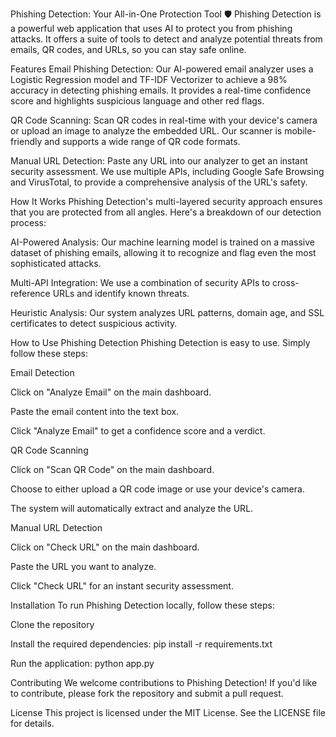 Phishing Detection: Your All-in-One Protection Tool 🛡️
Phishing Detection is a powerful web application that uses AI to protect you from phishing attacks. It offers a suite of tools to detect and analyze potential threats from emails, QR codes, and URLs, so you can stay safe online.

Features
Email Phishing Detection: Our AI-powered email analyzer uses a Logistic Regression model and TF-IDF Vectorizer to achieve a 98% accuracy in detecting phishing emails. It provides a real-time confidence score and highlights suspicious language and other red flags.

QR Code Scanning: Scan QR codes in real-time with your device's camera or upload an image to analyze the embedded URL. Our scanner is mobile-friendly and supports a wide range of QR code formats.

Manual URL Detection: Paste any URL into our analyzer to get an instant security assessment. We use multiple APIs, including Google Safe Browsing and VirusTotal, to provide a comprehensive analysis of the URL's safety.

How It Works
Phishing Detection's multi-layered security approach ensures that you are protected from all angles. Here's a breakdown of our detection process:

AI-Powered Analysis: Our machine learning model is trained on a massive dataset of phishing emails, allowing it to recognize and flag even the most sophisticated attacks.

Multi-API Integration: We use a combination of security APIs to cross-reference URLs and identify known threats.

Heuristic Analysis: Our system analyzes URL patterns, domain age, and SSL certificates to detect suspicious activity.

How to Use Phishing Detection
Phishing Detection is easy to use. Simply follow these steps:

Email Detection

Click on "Analyze Email" on the main dashboard.

Paste the email content into the text box.

Click "Analyze Email" to get a confidence score and a verdict.

QR Code Scanning

Click on "Scan QR Code" on the main dashboard.

Choose to either upload a QR code image or use your device's camera.

The system will automatically extract and analyze the URL.

Manual URL Detection

Click on "Check URL" on the main dashboard.

Paste the URL you want to analyze.

Click "Check URL" for an instant security assessment.

Installation
To run Phishing Detection locally, follow these steps:

Clone the repository

Install the required dependencies: pip install -r requirements.txt

Run the application: python app.py

Contributing
We welcome contributions to Phishing Detection! If you'd like to contribute, please fork the repository and submit a pull request.

License
This project is licensed under the MIT License. See the LICENSE file for details.
